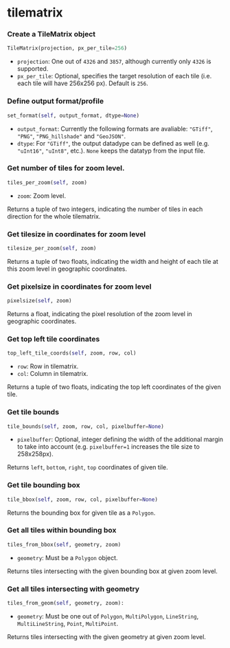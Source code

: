 # tilematrix

### Create a TileMatrix object
```python
TileMatrix(projection, px_per_tile=256)
```
* ``projection``: One out of ``4326`` and ``3857``, although currently only ``4326`` is supported.
* ``px_per_tile``: Optional, specifies the target resolution of each tile (i.e. each tile will have 256x256 px). Default is ``256``.

### Define output format/profile
```python
set_format(self, output_format, dtype=None)
```
* ``output_format``: Currently the following formats are avaliable: ``"GTiff"``, ``"PNG"``, ``"PNG_hillshade"`` and ``"GeoJSON"``.
* ``dtype``: For ``"GTiff"``, the output datadype can be defined as well (e.g. ``"uInt16"``, ``"uInt8"``, etc.). ``None`` keeps the datatyp from the input file.

### Get number of tiles for zoom level.
```python
tiles_per_zoom(self, zoom)
```
* ``zoom``: Zoom level.

Returns a tuple of two integers, indicating the number of tiles in each direction for the whole tilematrix.

### Get tilesize in coordinates for zoom level
```python
tilesize_per_zoom(self, zoom)
```
Returns a tuple of two floats, indicating the width and height of each tile at this zoom level in geographic coordinates.

### Get pixelsize in coordinates for zoom level
```python
pixelsize(self, zoom)
```
Returns a float, indicating the pixel resolution of the zoom level in geographic coordinates.

### Get top left tile coordinates
```python
top_left_tile_coords(self, zoom, row, col)
```
* ``row``: Row in tilematrix.
* ``col``: Column in tilematrix.

Returns a tuple of two floats, indicating the top left coordinates of the given tile.

### Get tile bounds
```python
tile_bounds(self, zoom, row, col, pixelbuffer=None)
```
* ``pixelbuffer``: Optional, integer defining the width of the additional margin to take into account (e.g. ``pixelbuffer=1`` increases the tile size to 258x258px).

Returns ``left``, ``bottom``, ``right``, ``top`` coordinates of given tile.

### Get tile bounding box
```python
tile_bbox(self, zoom, row, col, pixelbuffer=None)
```
Returns the bounding box for given tile as a ``Polygon``.

### Get all tiles within bounding box
```python
tiles_from_bbox(self, geometry, zoom)
```
* ``geometry``: Must be a ``Polygon`` object.

Returns tiles intersecting with the given bounding box at given zoom level.

### Get all tiles intersecting with geometry
```python
tiles_from_geom(self, geometry, zoom):
```
* ``geometry``: Must be one out of ``Polygon``, ``MultiPolygon``, ``LineString``, ``MultiLineString``, ``Point``, ``MultiPoint``.

Returns tiles intersecting with the given geometry at given zoom level.


